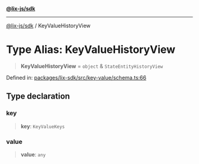 [**@lix-js/sdk**](../README.md)

***

[@lix-js/sdk](../README.md) / KeyValueHistoryView

# Type Alias: KeyValueHistoryView

> **KeyValueHistoryView** = `object` & `StateEntityHistoryView`

Defined in: [packages/lix-sdk/src/key-value/schema.ts:66](https://github.com/opral/monorepo/blob/fb8153a2c5d4710eaaabf056fe653be88060a185/packages/lix-sdk/src/key-value/schema.ts#L66)

## Type declaration

### key

> **key**: `KeyValueKeys`

### value

> **value**: `any`
